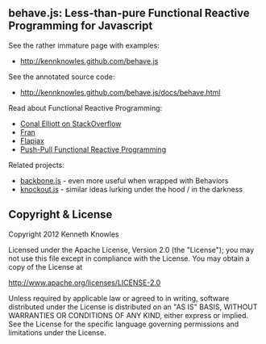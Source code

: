 
## behave.js: Less-than-pure Functional Reactive Programming for Javascript

See the rather immature page with examples:

 * http://kennknowles.github.com/behave.js

See the annotated source code:

 * http://kennknowles.github.com/behave.js/docs/behave.html

Read about Functional Reactive Programming:

 * [Conal Elliott on StackOverflow](http://stackoverflow.com/questions/1028250/what-is-functional-reactive-programming/1030631#1030631)
 * [Fran](http://conal.net/fran/tutorial.htm)
 * [Flapjax](http://www.flapjax-lang.org/)
 * [Push-Pull Functional Reactive Programming](http://conal.net/papers/push-pull-frp/)

Related projects:

 * [backbone.js](http://documentcloud.github.com/backbone/) - even more useful when wrapped with Behaviors
 * [knockout.js](http://knockoutjs.com/) - similar ideas lurking under the hood / in the darkness

## Copyright & License

Copyright 2012 Kenneth Knowles

Licensed under the Apache License, Version 2.0 (the "License"); you may not use
this file except in compliance with the License. You may obtain a copy of the
License at

http://www.apache.org/licenses/LICENSE-2.0

Unless required by applicable law or agreed to in writing, software distributed
under the License is distributed on an "AS IS" BASIS, WITHOUT WARRANTIES OR
CONDITIONS OF ANY KIND, either express or implied. See the License for the
specific language governing permissions and limitations under the License.
